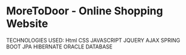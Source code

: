# MoreToDoor - Online Shopping Website
TECHNOLOGIES USED:
Html
CSS
JAVASCRIPT
JQUERY
AJAX
SPRING BOOT
JPA
HIBERNATE
ORACLE DATABASE

